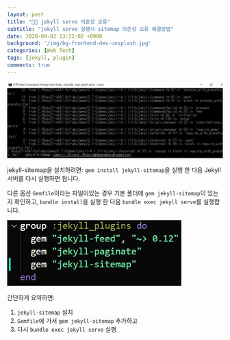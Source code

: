 ```yaml
---
layout: post
title: "👨‍💻 jekyll serve 의존성 오류"
subtitle: "jekyll serve 실행시 sitemap 의존성 오류 해결방법"
date: 2020-09-02 13:22:02 +0900
background: '/img/bg-frontend-dev-unsplash.jpg'
categories: [Web Tech]
tags: [jekyll, plugin]
comments: true
---
```


![jekyll serve에서 fail](/img/posts/2020-09-02/jeykll-sitemap-fail.jpg)

jekyll-sitemap을 설치하려면: `gem install jekyll-sitemap`을 실행 한 다음 Jekyll 서버를 다시 실행하면 됩니다.

다른 옵션 ```Gemfile```이라는 파일이있는 경우 기본 폴더에 ```gem jekyll-sitemap```이 있는지 확인하고, ```bundle install```을 실행 한 다음 ```bundle exec jekyll serve```를 실행합니다.

![jekyll serve에서 fail](/img/posts/2020-09-02/jeykll-sitemap-gemfile.jpg)

간단하게 요약하면:
1. `jekyll-sitemap` 설치
2. `Gemfile`에 가서 `gem jekyll-sitemap` 추가하고
3. 다시 `bundle exec jekyll serve` 실행